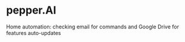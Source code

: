 # pepper.AI
 Home automation: checking email for commands and Google Drive for features auto-updates
